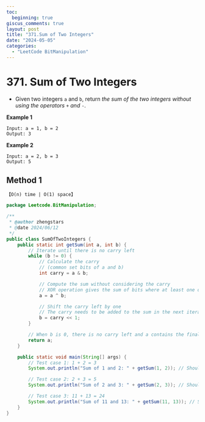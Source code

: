```yaml
---
toc:
  beginning: true
giscus_comments: true
layout: post
title: "371.Sum of Two Integers"
date: "2024-05-05"
categories:
  - "LeetCode BitManipulation"
---
```


# 371. Sum of Two Integers

- Given two integers `a` and `b`, return *the sum of the two integers without using the operators* `+` *and* `-`.

**Example 1**

```
Input: a = 1, b = 2
Output: 3
```

**Example 2**

```
Input: a = 2, b = 3
Output: 5
```

## Method 1

```tex
【O(n) time | O(1) space】
```

```java
package Leetcode.BitManipulation;

/**
 * @author zhengstars
 * @date 2024/06/12
 */
public class SumOfTwoIntegers {
    public static int getSum(int a, int b) {
        // Iterate until there is no carry left
        while (b != 0) {
            // Calculate the carry
            // (common set bits of a and b)
            int carry = a & b;

            // Compute the sum without considering the carry
            // XOR operation gives the sum of bits where at least one of the bits is not set
            a = a ^ b;

            // Shift the carry left by one
            // The carry needs to be added to the sum in the next iteration
            b = carry << 1;
        }

        // When b is 0, there is no carry left and a contains the final sum
        return a;
    }

    public static void main(String[] args) {
        // Test case 1: 1 + 2 = 3
        System.out.println("Sum of 1 and 2: " + getSum(1, 2)); // Should output 3

        // Test case 2: 2 + 3 = 5
        System.out.println("Sum of 2 and 3: " + getSum(2, 3)); // Should output 5

        // Test case 3: 11 + 13 = 24
        System.out.println("Sum of 11 and 13: " + getSum(11, 13)); // Should output 24
    }
}

```

